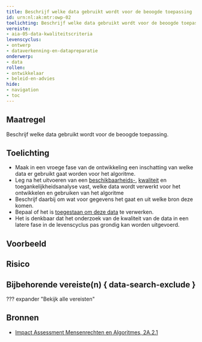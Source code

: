 ```yaml
---
title: Beschrijf welke data gebruikt wordt voor de beoogde toepassing
id: urn:nl:ak:mtr:owp-02
toelichting: Beschrijf welke data gebruikt wordt voor de beoogde toepassing. 
vereiste: 
- aia-05-data-kwaliteitscriteria
levenscyclus: 
- ontwerp
- dataverkenning-en-datapreparatie
onderwerp:
- data
rollen:
- ontwikkelaar
- beleid-en-advies
hide:
- navigation
- toc
---
```


<!-- Let op! onderstaande regel met 'tags' niet weghalen! Deze maakt automatisch de knopjes op basis van de metadata  -->
<!-- tags -->

## Maatregel
Beschrijf welke data gebruikt wordt voor de beoogde toepassing. 

## Toelichting 
- Maak in een vroege fase van de ontwikkeling een inschatting van welke data er gebruikt gaat worden voor het algoritme.
- Leg na het uitvoeren van een [beschikbaarheids-](2-owp-02-data-beschikbaarheid.md), [kwaliteit](3-dat-01-datakwaliteit.md) en toegankelijkheidsanalyse vast, welke data wordt verwerkt voor het ontwikkelen en gebruiken van het algoritme
- Beschrijf daarbij om wat voor gegevens het gaat en uit welke bron deze komen.
- Bepaal of het is [toegestaan om deze data](2-owp-03-doel-verwerken-persoonsgegevens.md) te verwerken.
- Het is denkbaar dat het onderzoek van de kwaliteit van de data in een latere fase in de levenscyclus pas grondig kan worden uitgevoerd. 

## Voorbeeld

## Risico


## Bijbehorende vereiste(n) { data-search-exclude }
??? expander "Bekijk alle vereisten"
    <!-- list_vereisten_on_maatregelen_page -->

## Bronnen 
- [Impact Assessment Mensenrechten en Algoritmes, 2A.2.1](../hulpmiddelen/IAMA.md)
